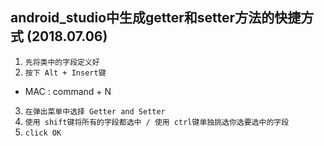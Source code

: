 ## android_studio中生成getter和setter方法的快捷方式 (2018.07.06)
1. `先将类中的字段定义好`
2. `按下 Alt + Insert键`
* MAC : command + N
3. `在弹出菜单中选择 Getter and Setter`
4. `使用 shift键将所有的字段都选中 / 使用 ctrl键单独挑选你选要选中的字段`
5. `click OK`